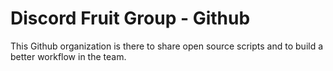 # Discord Fruit Group - Github

This Github organization is there to share open source scripts and to build a better workflow in the team.


